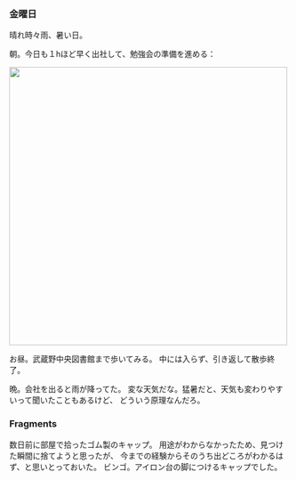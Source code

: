 ### 金曜日

晴れ時々雨、暑い日。

朝。今日も１hほど早く出社して、勉強会の準備を進める：

<img src="https://i.imgur.com/wQ4PPJC.jpg" width="500">

お昼。武蔵野中央図書館まで歩いてみる。
中には入らず、引き返して散歩終了。

晩。会社を出ると雨が降ってた。
変な天気だな。猛暑だと、天気も変わりやすいって聞いたこともあるけど、
どういう原理なんだろ。

### Fragments

数日前に部屋で拾ったゴム製のキャップ。
用途がわからなかったため、見つけた瞬間に捨てようと思ったが、
今までの経験からそのうち出どころがわかるはず、と思いとっておいた。
ビンゴ。アイロン台の脚につけるキャップでした。